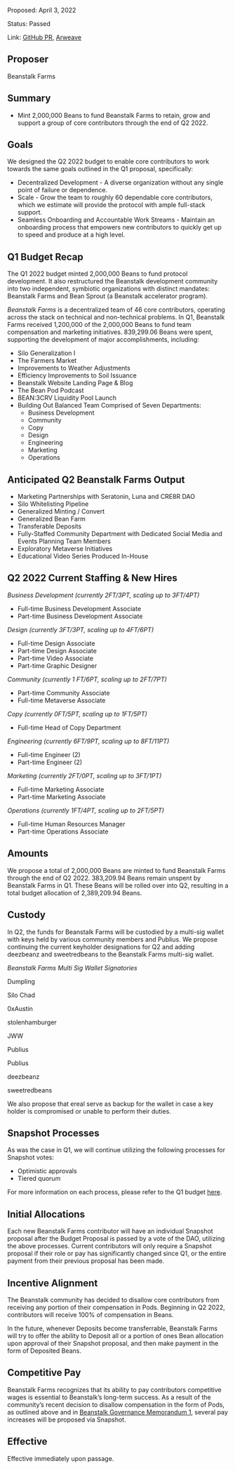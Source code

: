 Proposed: April 3, 2022

Status: Passed

Link: [GitHub PR](https://github.com/BeanstalkFarms/Beanstalk/pull/61), [Arweave](https://arweave.net/98qesR53_wxLYZl5I_0mCncc7SdiMzbIxiM-prBrgFc)

## Proposer

Beanstalk Farms

## Summary

- Mint 2,000,000 Beans to fund Beanstalk Farms to retain, grow and support a group of core contributors through the end of Q2 2022.

## Goals

We designed the Q2 2022 budget to enable core contributors to work towards the same goals outlined in the Q1 proposal, specifically:

- Decentralized Development - A diverse organization without any single point of failure or dependence.
- Scale - Grow the team to roughly 60 dependable core contributors, which we estimate will provide the protocol with ample full-stack support.
- Seamless Onboarding and Accountable Work Streams - Maintain an onboarding process that empowers new contributors to quickly get up to speed and produce at a high level.

## Q1 Budget Recap

The Q1 2022 budget minted 2,000,000 Beans to fund protocol development. It also restructured the Beanstalk development community into two independent, symbiotic organizations with distinct mandates: Beanstalk Farms and Bean Sprout (a Beanstalk accelerator program). 

*Beanstalk Farms* is a decentralized team of 46 core contributors, operating across the stack on technical and non-technical problems. In Q1, Beanstalk Farms received 1,200,000 of the 2,000,000 Beans to fund team compensation and marketing initiatives. 839,299.06 Beans were spent, supporting the development of major accomplishments, including:

- Silo Generalization I
- The Farmers Market
- Improvements to Weather Adjustments
- Efficiency Improvements to Soil Issuance
- Beanstalk Website Landing Page & Blog
- The Bean Pod Podcast
- BEAN:3CRV Liquidity Pool Launch
- Building Out Balanced Team Comprised of Seven Departments:
    - Business Development
    - Community
    - Copy
    - Design
    - Engineering
    - Marketing
    - Operations

## Anticipated Q2 Beanstalk Farms Output

- Marketing Partnerships with Seratonin, Luna and CRE8R DAO
- Silo Whitelisting Pipeline
- Generalized Minting / Convert
- Generalized Bean Farm
- Transferable Deposits
- Fully-Staffed Community Department with Dedicated Social Media and Events Planning Team Members
- Exploratory Metaverse Initiatives
- Educational Video Series Produced In-House

## Q2 2022 Current Staffing & New Hires

*Business Development (currently 2FT/3PT, scaling up to 3FT/4PT)*

- Full-time Business Development Associate
- Part-time Business Development Associate

*Design (currently 3FT/3PT, scaling up to 4FT/6PT)* 

- Full-time Design Associate
- Part-time Design Associate
- Part-time Video Associate
- Part-time Graphic Designer

*Community (currently 1 FT/6PT, scaling up to 2FT/7PT)* 

- Part-time Community Associate
- Full-time Metaverse Associate

*Copy (currently 0FT/5PT, scaling up to 1FT/5PT)* 

- Full-time Head of Copy Department

*Engineering (currently 6FT/9PT, scaling up to 8FT/11PT)* 

- Full-time Engineer (2)
- Part-time Engineer (2)

*Marketing (currently 2FT/0PT, scaling up to 3FT/1PT)* 

- Full-time Marketing Associate
- Part-time Marketing Associate

*Operations (currently 1FT/4PT, scaling up to 2FT/5PT)*

- Full-time Human Resources Manager
- Part-time Operations Associate

## Amounts

We propose a total of 2,000,000 Beans are minted to fund Beanstalk Farms through the end of Q2 2022. 383,209.94 Beans remain unspent by Beanstalk Farms in Q1. These Beans will be rolled over into Q2, resulting in a total budget allocation of 2,389,209.94 Beans.

## Custody

In Q2, the funds for Beanstalk Farms will be custodied by a multi-sig wallet with keys held by various community members and Publius. We propose continuing the current keyholder designations for Q2 and adding deezbeanz and sweetredbeans to the Beanstalk Farms multi-sig wallet. 

*Beanstalk Farms Multi Sig Wallet Signatories*

Dumpling

Silo Chad

0xAustin

stolenhamburger

JWW

Publius

Publius

deezbeanz

sweetredbeans

We also propose that ereal serve as backup for the wallet in case a key holder is compromised or unable to perform their duties.

## Snapshot Processes

As was the case in Q1, we will continue utilizing the following processes for Snapshot votes:

- Optimistic approvals
- Tiered quorum

For more information on each process, please refer to the Q1 budget [here](https://github.com/BeanstalkFarms/Beanstalk/pull/34). 

## Initial Allocations

Each new Beanstalk Farms contributor will have an individual Snapshot proposal after the Budget Proposal is passed by a vote of the DAO, utilizing the above processes. Current contributors will only require a Snapshot proposal if their role or pay has significantly changed since Q1, or the entire payment from their previous proposal has been made. 

## Incentive Alignment

The Beanstalk community has decided to disallow core contributors from receiving any portion of their compensation in Pods. Beginning in Q2 2022, contributors will receive 100% of compensation in Beans.

In the future, whenever Deposits become transferrable, Beanstalk Farms will try to offer the ability to Deposit all or a portion of ones Bean allocation upon approval of their Snapshot proposal, and then make payment in the form of Deposited Beans. 

## Competitive Pay

Beanstalk Farms recognizes that its ability to pay contributors competitive wages is essential to Beanstalk’s long-term success. As a result of the community’s recent decision to disallow compensation in the form of Pods, as outlined above and in [Beanstalk Governance Memorandum 1](https://arweave.net/j0ZUEiNJmqku2JYQZBkuzktG-5k-5pQ-PlhuWunu-r8), several pay increases will be proposed via Snapshot.

## Effective

Effective immediately upon passage.